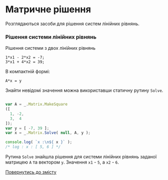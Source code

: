 # Матричне рішення

Розглядаються засоби для рішення систем лінійних рівнянь.

### Рішення системи лінійних рівнянь

Рішення системи з двох лінійних рівнянь

```
1*x1 - 2*x2 = -7;
3*x1 + 4*x2 = 39;
```

В компактній формі:

```
A*x = y
```

Знайти невідомі значення можна використавши статичну рутину `Solve`.

```js

var A = _.Matrix.MakeSquare
([
  1, -2,
  3,  4
]);
var y = [ -7, 39 ];
var x = _.Matrix.Solve( null, A, y );

console.log( `x :\n${ x }` );
/* log : x : [ 5, 6 ] */

```

Рутина `Solve` знайшла рішення для системи лінійних рівнянь заданої матрицею `A` та вектором `y`. Значення `x1` - `5`, a `x2` - `6`.

[Повернутись до змісту](../README.md#Туторіали)
